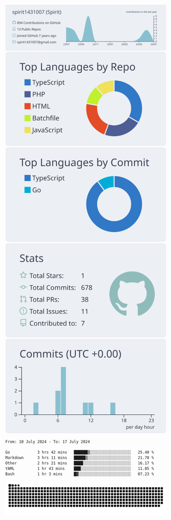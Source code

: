 [![](https://raw.githubusercontent.com/spirit1431007/spirit1431007/master/profile-summary-card-output/nord_bright/0-profile-details.svg)](https://git.io/spiritx)
[![](https://raw.githubusercontent.com/spirit1431007/spirit1431007/master/profile-summary-card-output/nord_bright/1-repos-per-language.svg)](https://git.io/spiritx) [![](https://raw.githubusercontent.com/spirit1431007/spirit1431007/master/profile-summary-card-output/nord_bright/2-most-commit-language.svg)](https://git.io/spiritx)
[![](https://raw.githubusercontent.com/spirit1431007/spirit1431007/master/profile-summary-card-output/nord_bright/3-stats.svg)](https://git.io/spiritx) [![](https://raw.githubusercontent.com/spirit1431007/spirit1431007/master/profile-summary-card-output/nord_bright/4-productive-time.svg)](https://git.io/spiritx)

<!--START_SECTION:waka-->

```txt
From: 10 July 2024 - To: 17 July 2024

Go            3 hrs 42 mins   ██████▒░░░░░░░░░░░░░░░░░░   25.40 %
Markdown      3 hrs 11 mins   █████▒░░░░░░░░░░░░░░░░░░░   21.78 %
Other         2 hrs 21 mins   ████░░░░░░░░░░░░░░░░░░░░░   16.17 %
YAML          1 hr 43 mins    ███░░░░░░░░░░░░░░░░░░░░░░   11.85 %
Bash          1 hr 3 mins     █▓░░░░░░░░░░░░░░░░░░░░░░░   07.23 %
```

<!--END_SECTION:waka-->

![contribution](https://github.com/spirit1431007/spirit1431007/blob/output/github-contribution-grid-snake.svg)
